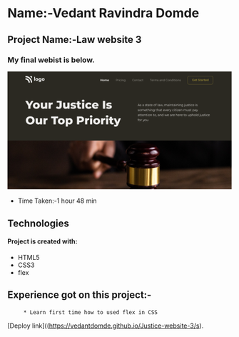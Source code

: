 # Name:-Vedant Ravindra Domde

## Project Name:-Law website 3

### My final webist is below.

![homepage](thumbnail.png)

- Time Taken:-1 hour 48 min

## Technologies
#### Project is created with:
* HTML5
* CSS3
* flex


## Experience got on this project:-
         * Learn first time how to used flex in CSS


  [Deploy link]((https://vedantdomde.github.io/Justice-website-3/s).         


